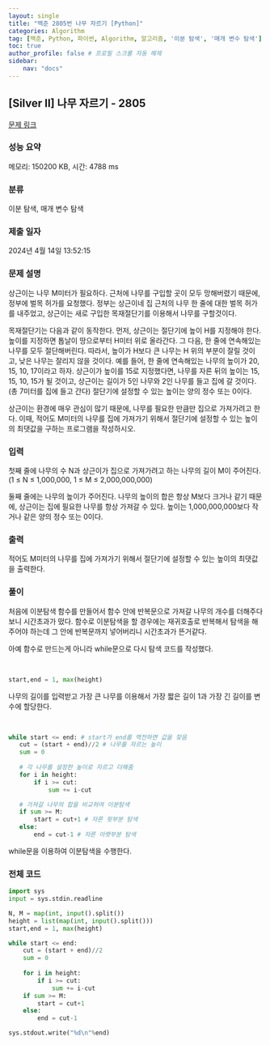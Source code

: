 ```yaml
---
layout: single
title: "백준 2805번 나무 자르기 [Python]"
categories: Algorithm
tag: [백준, Python, 파이썬, Algorithm, 알고리즘, '이분 탐색', '매개 변수 탐색']
toc: true
author_profile: false # 프로필 스크롤 자동 해제
sidebar:
    nav: "docs"
---
```

## [Silver II] 나무 자르기 - 2805 

[문제 링크](https://www.acmicpc.net/problem/2805) 

### 성능 요약

메모리: 150200 KB, 시간: 4788 ms

### 분류

이분 탐색, 매개 변수 탐색

### 제출 일자

2024년 4월 14일 13:52:15

### 문제 설명

<p>상근이는 나무 M미터가 필요하다. 근처에 나무를 구입할 곳이 모두 망해버렸기 때문에, 정부에 벌목 허가를 요청했다. 정부는 상근이네 집 근처의 나무 한 줄에 대한 벌목 허가를 내주었고, 상근이는 새로 구입한 목재절단기를 이용해서 나무를 구할것이다.</p>

<p>목재절단기는 다음과 같이 동작한다. 먼저, 상근이는 절단기에 높이 H를 지정해야 한다. 높이를 지정하면 톱날이 땅으로부터 H미터 위로 올라간다. 그 다음, 한 줄에 연속해있는 나무를 모두 절단해버린다. 따라서, 높이가 H보다 큰 나무는 H 위의 부분이 잘릴 것이고, 낮은 나무는 잘리지 않을 것이다. 예를 들어, 한 줄에 연속해있는 나무의 높이가 20, 15, 10, 17이라고 하자. 상근이가 높이를 15로 지정했다면, 나무를 자른 뒤의 높이는 15, 15, 10, 15가 될 것이고, 상근이는 길이가 5인 나무와 2인 나무를 들고 집에 갈 것이다. (총 7미터를 집에 들고 간다) 절단기에 설정할 수 있는 높이는 양의 정수 또는 0이다.</p>

<p>상근이는 환경에 매우 관심이 많기 때문에, 나무를 필요한 만큼만 집으로 가져가려고 한다. 이때, 적어도 M미터의 나무를 집에 가져가기 위해서 절단기에 설정할 수 있는 높이의 최댓값을 구하는 프로그램을 작성하시오.</p>

### 입력 

 <p>첫째 줄에 나무의 수 N과 상근이가 집으로 가져가려고 하는 나무의 길이 M이 주어진다. (1 ≤ N ≤ 1,000,000, 1 ≤ M ≤ 2,000,000,000)</p>

<p>둘째 줄에는 나무의 높이가 주어진다. 나무의 높이의 합은 항상 M보다 크거나 같기 때문에, 상근이는 집에 필요한 나무를 항상 가져갈 수 있다. 높이는 1,000,000,000보다 작거나 같은 양의 정수 또는 0이다.</p>

### 출력 

 <p>적어도 M미터의 나무를 집에 가져가기 위해서 절단기에 설정할 수 있는 높이의 최댓값을 출력한다.</p>

### 풀이
 <p>처음에 이분탐색 함수를 만들어서 함수 안에 반복문으로 가져갈 나무의 개수를 더해주다보니 시간초과가 떴다. 함수로 이분탐색을 할 경우에는 재귀호출로 반복해서 탐색을 해주어야 하는데 그 안에 반복문까지 넣어버리니 시간초과가 뜬거같다.</p>
 <p>아예 함수로 만드는게 아니라 while문으로 다시 탐색 코드를 작성했다.</p><br>

 ~~~python
 start,end = 1, max(height)
 ~~~
 <p>나무의 길이를 입력받고 가장 큰 나무를 이용해서 가장 짧은 길이 1과 가장 긴 길이를 변수에 할당한다.</p><br>

 ~~~python
 while start <= end: # start가 end를 역전하면 값을 찾음
    cut = (start + end)//2 # 나무를 자르는 높이
    sum = 0
    
    # 각 나무를 설정한 높이로 자르고 더해줌
    for i in height:
        if i >= cut:
            sum += i-cut

    # 가져갈 나무의 합을 비교하여 이분탐색
    if sum >= M:
        start = cut+1 # 자른 윗부분 탐색
    else:
        end = cut-1 # 자른 아랫부분 탐색
 ~~~
 <p>while문을 이용하여 이분탐색을 수행한다.</p>


### 전체 코드
~~~python
import sys
input = sys.stdin.readline

N, M = map(int, input().split())
height = list(map(int, input().split()))
start,end = 1, max(height)

while start <= end:
    cut = (start + end)//2
    sum = 0
    
    for i in height:
        if i >= cut:
            sum += i-cut
    if sum >= M:
        start = cut+1
    else:
        end = cut-1

sys.stdout.write("%d\n"%end)
~~~
